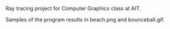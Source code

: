 Ray tracing project for Computer Graphics class at AIT.

Samples of the program results in beach.png and bounceball.gif.
